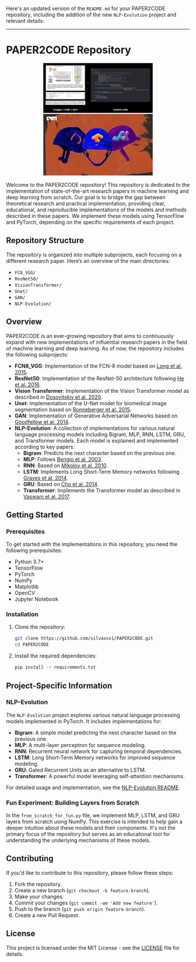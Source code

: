 Here's an updated version of the `README.md` for your PAPER2CODE repository, including the addition of the new `NLP-Evolution` project and relevant details:

---

# PAPER2CODE Repository

<div align="center">
  <img src="./P2C.png" alt="Logo1" width="300" />
  <img src="./P2C2.jpeg" alt="Logo2" width="300" />
</div>



Welcome to the PAPER2CODE repository! This repository is dedicated to the implementation of state-of-the-art research papers in machine learning and deep learning from scratch. Our goal is to bridge the gap between theoretical research and practical implementation, providing clear, educational, and reproducible implementations of the models and methods described in these papers. We implement these models using TensorFlow and PyTorch, depending on the specific requirements of each project.

## Repository Structure

The repository is organized into multiple subprojects, each focusing on a different research paper. Here’s an overview of the main directories:

- `FC8_VGG/`
- `ResNet50/`
- `VisionTransformer/`
- `Unet/`
- `GAN/`
- `NLP-Evolution/`

## Overview

PAPER2CODE is an ever-growing repository that aims to continuously expand with new implementations of influential research papers in the field of machine learning and deep learning. As of now, the repository includes the following subprojects:

- **FCN8_VGG**: Implementation of the FCN-8 model based on [Long et al. 2015](https://arxiv.org/abs/1411.4038).
- **ResNet50**: Implementation of the ResNet-50 architecture following [He et al. 2016](https://arxiv.org/abs/1512.03385).
- **Vision Transformer**: Implementation of the Vision Transformer model as described in [Dosovitskiy et al. 2020](https://arxiv.org/abs/2010.11929).
- **Unet**: Implementation of the U-Net model for biomedical image segmentation based on [Ronneberger et al. 2015](https://arxiv.org/abs/1505.04597).
- **GAN**: Implementation of Generative Adversarial Networks based on [Goodfellow et al. 2014](https://arxiv.org/abs/1406.2661).
- **NLP-Evolution**: A collection of implementations for various natural language processing models including Bigram, MLP, RNN, LSTM, GRU, and Transformer models. Each model is explained and implemented according to key papers:
  - **Bigram**: Predicts the next character based on the previous one.
  - **MLP**: Follows [Bengio et al. 2003](https://arxiv.org/abs/cs/0308034).
  - **RNN**: Based on [Mikolov et al. 2010](https://arxiv.org/abs/1011.0163).
  - **LSTM**: Implements Long Short-Term Memory networks following [Graves et al. 2014](https://arxiv.org/abs/1402.1128).
  - **GRU**: Based on [Cho et al. 2014](https://arxiv.org/abs/1406.1078).
  - **Transformer**: Implements the Transformer model as described in [Vaswani et al. 2017](https://arxiv.org/abs/1706.03762).

## Getting Started

### Prerequisites

To get started with the implementations in this repository, you need the following prerequisites:

- Python 3.7+
- TensorFlow
- PyTorch
- NumPy
- Matplotlib
- OpenCV
- Jupyter Notebook

### Installation

1. Clone the repository:

   ```bash
   git clone https://github.com/silvaxxx1/PAPER2CODE.git
   cd PAPER2CODE
   ```

2. Install the required dependencies:

   ```bash
   pip install -r requirements.txt
   ```

## Project-Specific Information

### NLP-Evolution

The `NLP-Evolution` project explores various natural language processing models implemented in PyTorch. It includes implementations for:

- **Bigram**: A simple model predicting the next character based on the previous one.
- **MLP**: A multi-layer perceptron for sequence modeling.
- **RNN**: Recurrent neural network for capturing temporal dependencies.
- **LSTM**: Long Short-Term Memory networks for improved sequence modeling.
- **GRU**: Gated Recurrent Units as an alternative to LSTM.
- **Transformer**: A powerful model leveraging self-attention mechanisms.

For detailed usage and implementation, see the [NLP-Evolution README](NLP-Evolution/README.md).

### Fun Experiment: Building Layers from Scratch

In the `from_scratch_for_fun.py` file, we implement MLP, LSTM, and GRU layers from scratch using NumPy. This exercise is intended to help gain a deeper intuition about these models and their components. It's not the primary focus of the repository but serves as an educational tool for understanding the underlying mechanisms of these models.

## Contributing

If you'd like to contribute to this repository, please follow these steps:

1. Fork the repository.
2. Create a new branch (`git checkout -b feature-branch`).
3. Make your changes.
4. Commit your changes (`git commit -am 'Add new feature'`).
5. Push to the branch (`git push origin feature-branch`).
6. Create a new Pull Request.

## License

This project is licensed under the MIT License - see the [LICENSE](LICENSE) file for details.

